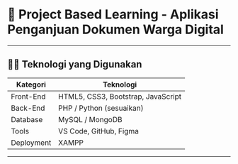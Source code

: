 # 🚀 Project Based Learning - Aplikasi Penganjuan Dokumen Warga Digital

---
## 🧑‍💻 Teknologi yang Digunakan

| Kategori | Teknologi |
|-----------|----------|
| Front-End | HTML5, CSS3, Bootstrap, JavaScript |
| Back-End  | PHP / Python (sesuaikan) |
| Database  | MySQL / MongoDB |
| Tools     | VS Code, GitHub, Figma |
| Deployment |  XAMPP |
---
